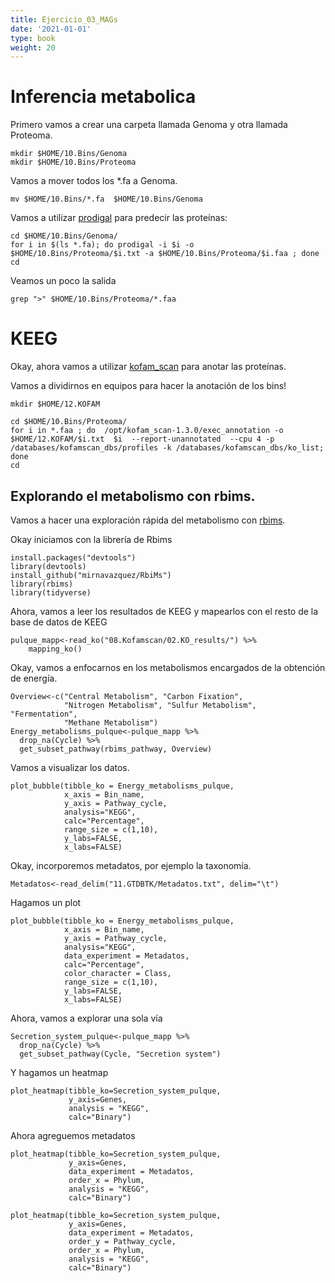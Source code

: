 ```yaml
---
title: Ejercicio_03_MAGs
date: '2021-01-01'
type: book
weight: 20
---
```

# Inferencia metabolica

Primero vamos a crear una carpeta llamada Genoma y otra llamada Proteoma.

```
mkdir $HOME/10.Bins/Genoma
mkdir $HOME/10.Bins/Proteoma
```

Vamos a mover todos los *.fa a Genoma.

```
mv $HOME/10.Bins/*.fa  $HOME/10.Bins/Genoma
```

Vamos a utilizar [prodigal](https://github.com/hyattpd/Prodigal) para predecir las proteínas:

```
cd $HOME/10.Bins/Genoma/
for i in $(ls *.fa); do prodigal -i $i -o $HOME/10.Bins/Proteoma/$i.txt -a $HOME/10.Bins/Proteoma/$i.faa ; done
cd
```

Veamos un poco la salida

```
grep ">" $HOME/10.Bins/Proteoma/*.faa
```

# KEEG

Okay, ahora vamos a utilizar [kofam_scan](https://github.com/takaram/kofam_scan) para anotar las proteínas.

Vamos a dividirnos en equipos para hacer la anotación de los bins!


```
mkdir $HOME/12.KOFAM
```

```
cd $HOME/10.Bins/Proteoma/
for i in *.faa ; do  /opt/kofam_scan-1.3.0/exec_annotation -o  $HOME/12.KOFAM/$i.txt  $i  --report-unannotated  --cpu 4 -p /databases/kofamscan_dbs/profiles -k /databases/kofamscan_dbs/ko_list; done
cd 
```

## Explorando el metabolismo con rbims.

Vamos a hacer una exploración rápida del metabolismo con [rbims](https://mirnavazquez.github.io/RbiMs/index.html).

Okay iniciamos con la librería de Rbims

```
install.packages("devtools")
library(devtools)
install_github("mirnavazquez/RbiMs")
library(rbims)
library(tidyverse)
```

Ahora, vamos a leer los resultados de KEEG y mapearlos con el resto de la base de datos de KEEG

```
pulque_mapp<-read_ko("08.Kofamscan/02.KO_results/") %>%
    mapping_ko()
```

Okay, vamos a enfocarnos en los metabolismos encargados de la obtención de energía. 

```
Overview<-c("Central Metabolism", "Carbon Fixation", 
            "Nitrogen Metabolism", "Sulfur Metabolism", "Fermentation", 
            "Methane Metabolism")
Energy_metabolisms_pulque<-pulque_mapp %>%
  drop_na(Cycle) %>%
  get_subset_pathway(rbims_pathway, Overview) 
```

Vamos a visualizar los datos.

```
plot_bubble(tibble_ko = Energy_metabolisms_pulque,
            x_axis = Bin_name, 
            y_axis = Pathway_cycle,
            analysis="KEGG",
            calc="Percentage",
            range_size = c(1,10),
            y_labs=FALSE,
            x_labs=FALSE)  
```

Okay, incorporemos metadatos, por ejemplo la taxonomía. 

```
Metadatos<-read_delim("11.GTDBTK/Metadatos.txt", delim="\t")
```

Hagamos un plot

```
plot_bubble(tibble_ko = Energy_metabolisms_pulque,
            x_axis = Bin_name, 
            y_axis = Pathway_cycle,
            analysis="KEGG",
            data_experiment = Metadatos,
            calc="Percentage",
            color_character = Class,
            range_size = c(1,10),
            y_labs=FALSE,
            x_labs=FALSE) 
```

Ahora, vamos a explorar una sola vía

```
Secretion_system_pulque<-pulque_mapp %>%
  drop_na(Cycle) %>%
  get_subset_pathway(Cycle, "Secretion system")
```

Y hagamos un heatmap

```
plot_heatmap(tibble_ko=Secretion_system_pulque, 
             y_axis=Genes,
             analysis = "KEGG",
             calc="Binary")
```

Ahora agreguemos metadatos

```
plot_heatmap(tibble_ko=Secretion_system_pulque, 
             y_axis=Genes,
             data_experiment = Metadatos,
             order_x = Phylum,
             analysis = "KEGG",
             calc="Binary")
```

```
plot_heatmap(tibble_ko=Secretion_system_pulque, 
             y_axis=Genes,
             data_experiment = Metadatos,
             order_y = Pathway_cycle,
             order_x = Phylum,
             analysis = "KEGG",
             calc="Binary")
```


